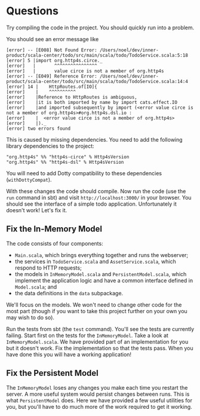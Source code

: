 # Questions

Try compiling the code in the project. You should quickly run into a problem.

You should see an error message like

```
[error] -- [E008] Not Found Error: /Users/noel/dev/inner-product/scala-center/todo/src/main/scala/todo/TodoService.scala:5:18 
[error] 5 |import org.http4s.circe._
[error]   |       ^^^^^^^^^^^^^^^^
[error]   |       value circe is not a member of org.http4s
[error] -- [E049] Reference Error: /Users/noel/dev/inner-product/scala-center/todo/src/main/scala/todo/TodoService.scala:14:4 
[error] 14 |    HttpRoutes.of[IO]{
[error]    |    ^^^^^^^^^^
[error]    |Reference to HttpRoutes is ambiguous,
[error]    |it is both imported by name by import cats.effect.IO
[error]    |and imported subsequently by import (<error value circe is not a member of org.http4s>#org.http4s.dsl.io : 
[error]    |  <error value circe is not a member of org.http4s>
[error]    |)._
[error] two errors found
```

This is caused by missing dependencies. You need to add the following library dependencies to the project:

```
"org.http4s" %% "http4s-circe" % Http4sVersion
"org.http4s" %% "http4s-dsl" % Http4sVersion
```

You will need to add Dotty compatibility to these dependencies (`withDottyCompat`).

With these changes the code should compile. Now run the code (use the `run` command in sbt) and visit `http://localhost:3000/` in your browser. You should see the interface of a simple todo application. Unfortunately it doesn't work! Let's fix it.


## Fix the In-Memory Model

The code consists of four components:

- `Main.scala`, which brings everything together and runs the webserver;
- the services in `TodoService.scala` and `AssetService.scala`, which respond to HTTP requests;
- the models in `InMemoryModel.scala` and `PersistentModel.scala`, which implement the application logic and have a common interface defined in `Model.scala`; and
- the data definitions in the `data` subpackage.

We'll focus on the models. We won't need to change other code for the most part (though if you want to take this project further on your own you may wish to do so).

Run the tests from sbt (the `test` command). You'll see the tests are currently failing. Start first on the tests for the `InMemoryModel`. Take a look at `InMemoryModel.scala`. We have provided part of an implementation for you but it doesn't work. Fix the implementation so that the tests pass. When you have done this you will have a working application!


## Fix the Persistent Model

The `InMemoryModel` loses any changes you make each time you restart the server. A more useful system would persist changes between runs. This is what `PersistentModel` does. Here we have provided a few useful utilities for you, but you'll have to do much more of the work required to get it working.
